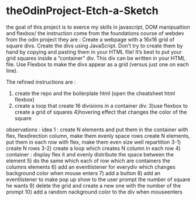 # theOdinProject-Etch-a-Sketch

the goal of this project is to exerce my skills in javascript, DOM manipualtion and flexbox/ 
the instruction come from the foundations course of webdev from the odin project 
they are : 
Create a webpage with a 16x16 grid of square divs.
Create the divs using JavaScript. Don’t try to create them by hand by copying and pasting them in your HTML file!
It’s best to put your grid squares inside a “container” div. This div can be written in your HTML file.
Use Flexbox to make the divs appear as a grid (versus just one on each line). 

The refined instructions are : 
1) create the repo and the boilerplate html (open the cheatsheet html flexbox) 
2) create a loop that create 16 divisions in a container div. 
3)use flexbox to create a grid of squares 
4)hovering effect that changes the color of the square

observations : idea 1 : create N elements and put them in the container 
with flex, flexdirection column, make them evenly space rows
create N elements, put them in each row
with flex, make them even size well repartition
3-1) create N rows 
3-2) create a loop which creates N column in each row
4) container : display flex it and evenly distribute  the space between the element
5) do the same which each of row which are containers the columns elements
6) add an eventlistener for everydiv which changes background color when mouse enters
7) add a button 
8) add an eventlistener to make pop up show to the user prompt the number of square he wants 
9) delete the grid and create a new one with the number of the prompt 
10) add a random nackground color to the div when mouseenters



